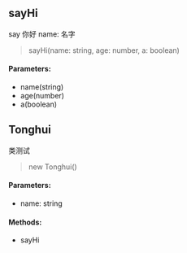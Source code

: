 ## sayHi
say 你好
name: 名字
>sayHi(name: string, age: number, a: boolean)
#### Parameters:
- name(string)
- age(number)
- a(boolean)

## Tonghui
类测试
> new Tonghui()
#### Parameters:
- name: string
#### Methods:
- sayHi


